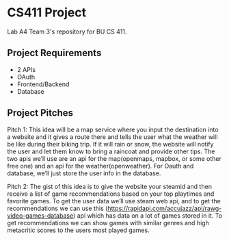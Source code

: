 # CS411 Project
Lab A4 Team 3's repository for BU CS 411.


## Project Requirements 
- 2 APIs
- OAuth
- Frontend/Backend 
- Database 


## Project Pitches
Pitch 1: This idea will be a map service where you input the destination into a website and it gives a route there and tells the user what the weather will be like during their biking trip. If it will rain or snow, the website will notify the user  and let them know to bring a raincoat and provide other tips. The two apis we’ll use are an api for the map(openmaps, mapbox, or some other free one) and an api for the weather(openweather). For Oauth and database, we’ll just store the user info in the database. 

Pitch 2: The gist of this idea is to give the website your steamid and then receive a list of game recommendations based on your top playtimes and favorite games. To get the user data we’ll use steam web api, and to get the recommendations we can use this (https://rapidapi.com/accujazz/api/rawg-video-games-database) api which has data on a lot of games stored in it. To get recommendations we can show games with similar genres and high metacritic scores to the users most played games. 
